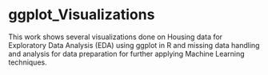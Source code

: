 # ggplot_Visualizations
This work shows several visualizations done on Housing data for Exploratory Data Analysis (EDA) using ggplot in R and missing data handling and analysis for data preparation for further applying Machine Learning techniques.
